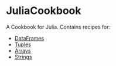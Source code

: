 # JuliaCookbook

A Cookbook for Julia. Contains recipes for:
* [DataFrames](https://github.com/pranavtbhat/JuliaCookbook/blob/master/dataframes/DataFrames.md)
* [Tuples](https://github.com/pranavtbhat/JuliaCookbook/blob/master/tuples.md)
* [Arrays](https://github.com/pranavtbhat/JuliaCookbook/blob/master/arrays/arrays.md)
* [Strings](https://github.com/pranavtbhat/JuliaCookbook/blob/master/strings.md)
